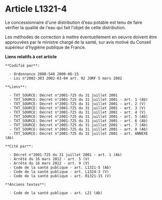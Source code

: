 # Article L1321-4

Le concessionnaire d'une distribution d'eau potable est tenu de faire vérifier la qualité de l'eau qui fait l'objet de cette
distribution.

Les méthodes de correction à mettre éventuellement en oeuvre doivent être approuvées par le ministre chargé de la santé, sur
avis motivé du Conseil supérieur d'hygiène publique de France.

**Liens relatifs à cet article**

	**Codifié par**:

	  - Ordonnance 2000-548 2000-06-15
	  - Loi n°2002-303 2002-03-04 art. 92 JORF 5 mars 2002

	**Liens**:

	  - TXT_SOURCE: Décret n°2001-725 du 31 juillet 2001
	  - TXT_SOURCE: Décret n°2001-725 du 31 juillet 2001 - art. 1 (Ab)
	  - TXT_SOURCE: Décret n°2001-725 du 31 juillet 2001 - art. 2 (V)
	  - TXT_SOURCE: Décret n°2001-725 du 31 juillet 2001 - art. 3 (V)
	  - TXT_SOURCE: Décret n°2001-725 du 31 juillet 2001 - art. 4 (V)
	  - TXT_SOURCE: Décret n°2001-725 du 31 juillet 2001 - art. 5 (Ab)
	  - TXT_SOURCE: Décret n°2001-725 du 31 juillet 2001 - art. 6 (Ab)
	  - TXT_SOURCE: Décret n°2001-725 du 31 juillet 2001 - art. 7 (Ab)
	  - TXT_SOURCE: Décret n°2001-725 du 31 juillet 2001 - art. 8 (Ab)
	  - TXT_SOURCE: Décret n°2001-725 du 31 juillet 2001 - art. ANNEXE (Ab)

	**Cité par**:

	  - Décret n°2001-725 du 31 juillet 2001 - art. 1 (Ab)
	  - Arrêté du 16 mars 2012 - art. 5 (V)
	  - Arrêté du 16 mars 2012 - art. 9 (V)
	  - Code de la santé publique - art. L1321-5 (Ab)
	  - Code de la santé publique - art. L1324-3 (V)
	  - Code de la santé publique - art. R1321-15 (V)

	**Anciens textes**:

	  - Code de la santé publique - art. L21 (Ab)
